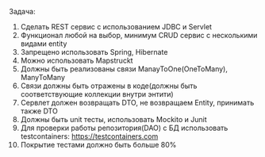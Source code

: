 Задача:
1) Сделать REST сервис с использованием JDBC и Servlet
2) Функционал любой на выбор, минимум CRUD сервис с несколькими видами entity
3) Запрещено использовать Spring, Hibernate
4) Можно использовать Mapstruckt
5) Должны быть реализованы связи ManayToOne(OneToMany), ManyToMany 
6) Связи должны быть отражены в коде(должны быть соответствующие коллекции внутри энтити)
7) Сервлет должен возвращать DTO, не возвращаем Entity, принимать также DTO
8) Должны быть unit тесты, использовать Mockito и Junit
9) Для проверки работы репозитория(DAO) с БД использовать testcontainers: https://testcontainers.com
12) Покрытие тестами должно быть больше 80%




